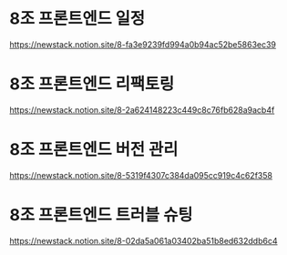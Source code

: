 # 8조 프론트엔드 일정
https://newstack.notion.site/8-fa3e9239fd994a0b94ac52be5863ec39

# 8조 프론트엔드 리팩토링
https://newstack.notion.site/8-2a624148223c449c8c76fb628a9acb4f

# 8조 프론트엔드 버전 관리
https://newstack.notion.site/8-5319f4307c384da095cc919c4c62f358

# 8조 프론트엔드 트러블 슈팅
https://newstack.notion.site/8-02da5a061a03402ba51b8ed632ddb6c4
